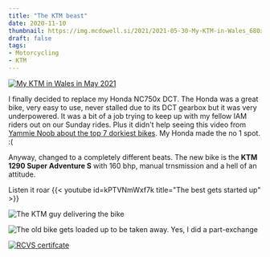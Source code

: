```yaml
---
title: "The KTM beast"
date: 2020-11-10
thumbnail: https://img.mcdowell.si/2021/2021-05-30-My-KTM-in-Wales_680x680.jpg
draft: false
tags:
- Motorcycling
- KTM
---
```


[![My KTM in Wales in May 2021](https://img.mcdowell.si/2021/2021-05-30-My-KTM-in-Wales.jpg "My KTM in Wales in May 2021 - Click to enlarge")](https://img.mcdowell.si/2021/2021-05-30-My-KTM-in-Wales-large.jpg)


I finally decided to replace my Honda NC750x DCT.
The Honda was a great bike, very easy to use, never stalled due to its DCT gearbox but it was very underpowered. It was a bit of a job trying to keep up with my fellow IAM riders out on our Sunday rides.
Plus it didn't help seeing this video from [Yammie Noob about the top 7 dorkiest bikes](https://www.youtube.com/watch?v=bO8pu2CkT20). My Honda made the no 1 spot. :(

Anyway, changed to a completely different beats. The new bike is the **KTM 1290 Super Adventure S** with 160 bhp, manual trnsmission and a hell of an attitude. 

Listen it roar
{{< youtube id=kPTVNmWxf7k title="The best gets started up" >}}

![The KTM guy delivering the bike](https://img.mcdowell.si/2020/2020-11-10_new-bike-day.jpg "The KTM guy delivering the bike")

![The old bike gets loaded up to be taken away. Yes, I did a part-exchange](https://img.mcdowell.si/2020/2020-11-10_the-honda-gets-loaded-up.jpg "The old bike gets loaded up to be taken away. Yes, I did a part-exchange")

[![RCVS certifcate](/img/MRCVS-certificate-213x300.jpg)](https://img.mcdowell.si/MRCVS-certificate.jpg)
